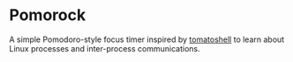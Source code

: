 # Pomorock

A simple Pomodoro-style focus timer inspired by [tomatoshell](https://github.com/LytixDev/tomatoshell) to learn about Linux processes and inter-process communications.
